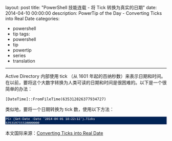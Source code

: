 ﻿layout: post
title: "PowerShell 技能连载 - 将 Tick 转换为真实的日期"
date: 2014-04-10 00:00:00
description: PowerTip of the Day - Converting Ticks into Real Date
categories:
- powershell
- tip
tags:
- powershell
- tip
- powertip
- series
- translation
---
Active Directory 内部使用 tick （从 1601 年起的百纳秒数）来表示日期和时间。在以前，要将这个大数字转换为人类可读的日期和时间是很困难的。以下是一个很简单的办法：

    [DateTime]::FromFileTime(635312826377934727) 

类似地，要将一个日期转换为 tick 数，使用以下方法：

![](/img/2014-04-10-converting-ticks-into-real-date-001.png)

<!--more-->
本文国际来源：[Converting Ticks into Real Date](http://community.idera.com/powershell/powertips/b/tips/posts/converting-ticks-into-real-date)
